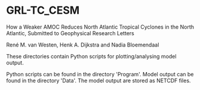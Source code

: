 # GRL-TC_CESM

How a Weaker AMOC Reduces North Atlantic Tropical Cyclones in the North Atlantic, Submitted to Geophysical Research Letters

René M. van Westen, Henk A. Dijkstra and Nadia Bloemendaal

These directories contain Python scripts for plotting/analysing model output.

Python scripts can be found in the directory 'Program'.
Model output can be found in the directory 'Data'.
The model output are stored as NETCDF files. 
